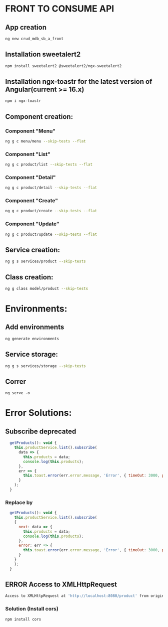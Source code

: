 #	FRONT TO CONSUME API

##	App creation
```sh
ng new crud_mdb_sb_a_front
```

##	Installation sweetalert2
```sh
npm install sweetalert2 @sweetalert2/ngx-sweetalert2
```

##	Installation ngx-toastr for the latest version of Angular(current >= 16.x)
```sh
npm i ngx-toastr
```


##  Component creation:

### Component "Menu"
```sh
ng g c menu/menu --skip-tests --flat
```

### Component "List"
```sh
ng g c product/list --skip-tests --flat
```

### Component "Detail"
```sh
ng g c product/detail --skip-tests --flat
```

### Component "Create"
```sh
ng g c product/create --skip-tests --flat
```

### Component "Update"
```sh
ng g c product/update --skip-tests --flat
```

## Service creation:
```sh
ng g s services/product --skip-tests
```

## Class creation:
```sh
ng g class model/product --skip-tests
```

#   Environments:
## Add environments
```sh
ng generate environments
```

## Service storage:
```sh
ng g s services/storage --skip-tests
```



##  Correr
```
ng serve -o
```



#   Error Solutions:
##  Subscribe deprecated
```js
  getProducts(): void {
    this.productService.list().subscribe(
      data => {
        this.products = data;
        console.log(this.products);
      },
      err => {
        this.toast.error(err.error.message, 'Error', { timeOut: 3000, positionClass: 'toast-top-center' });
      }
    );
  }
```
### Replace by
```js
  getProducts(): void {
    this.productService.list().subscribe(
    {
      next: data => {
        this.products = data;
        console.log(this.products);
      },
      error: err => {
        this.toast.error(err.error.message, 'Error', { timeOut: 3000, positionClass: 'toast-top-center' });
      }
    }
    );
  }
```

##  ERROR Access to XMLHttpRequest
```sh
Access to XMLHttpRequest at 'http://localhost:8080/product' from origin 'http://localhost:4200' has been blocked by CORS policy: No 'Access-Control-Allow-Origin' header is present on the requested resource.
```
### Solution (Install cors)
```sh
npm install cors
```
